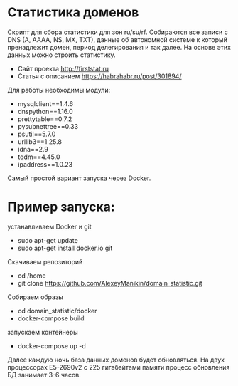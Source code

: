 # Статистика доменов
Скрипт для сбора статистики для зон ru/su/rf. Собираются все записи c DNS (A, AAAA, NS, MX, TXT), 
данные об автономной системе к который пренадлежит домен, период делегирования и так далее. На основе этих данных можно
строить статистику. 

* Сайт проекта       http://firststat.ru
* Статья с описанием https://habrahabr.ru/post/301894/

Для работы необходимы модули:
- mysqlclient==1.4.6
- dnspython==1.16.0
- prettytable==0.7.2
- pysubnettree==0.33
- psutil==5.7.0
- urllib3==1.25.8
- idna==2.9
- tqdm==4.45.0
- ipaddress==1.0.23

Самый простой вариант запуска через Docker.

# Пример запуска:

устанавливаем Docker и git

* sudo apt-get update 
* sudo apt-get install docker.io git

Скачиваем репозиторий

* cd /home
* git clone https://github.com/AlexeyManikin/domain_statistic.git

Собираем образы

* cd domain_statistic/docker
* docker-compose build

запускаем контейнеры

* docker-compose up -d

Далее каждую ночь база данных доменов будет обновляться. На двух 
процессорах E5-2690v2 с 225 гигабайтами памяти процесс обновления БД занимает 3-6 часов.




